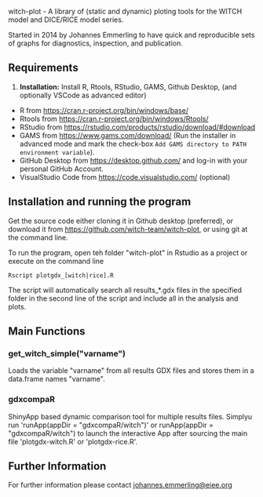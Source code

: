 witch-plot - A library of (static and dynamic) ploting tools for the WITCH model and DICE/RICE model series.

Started in 2014 by Johannes Emmerling to have quick and reproducible sets of graphs for diagnostics, inspection, and publication.

## Requirements

1) **Installation:** Install R, Rtools, RStudio, GAMS, Github Desktop, (and optionally VSCode as advanced editor)

* R from https://cran.r-project.org/bin/windows/base/
* Rtools from https://cran.r-project.org/bin/windows/Rtools/
* RStudio from https://rstudio.com/products/rstudio/download/#download
* GAMS from https://www.gams.com/download/ (Run the installer in advanced mode and mark the check-box `Add GAMS directory to PATH environment variable`).
* GitHub Desktop from https://desktop.github.com/ and log-in with your personal GitHub Account.
* VisualStudio Code from https://code.visualstudio.com/ (optional)

## Installation and running the program

Get the source code either cloning it in Github desktop (preferred), or download it from https://github.com/witch-team/witch-plot, or using git at the command line.

To run the program, open teh folder "witch-plot" in Rstudio as a project or execute on the command line
```Shell
Rscript plotgdx_[witch|rice].R
```

The script will automatically search all results_*.gdx files in the specified folder in the second line of the script and include all in the analysis and plots.

## Main Functions

### get_witch_simple("varname")

Loads the variable "varname" from all results GDX files and stores them in a data.frame names "varname".

### gdxcompaR
ShinyApp based dynamic comparison tool for multiple results files.
Simplyu run 'runApp(appDir = "gdxcompaR/witch")' or runApp(appDir = "gdxcompaR/witch") to launch the interactive App after sourcing the main file 'plotgdx-witch.R' or 'plotgdx-rice.R'.



## Further Information

For further information please contact johannes.emmerling@eiee.org

